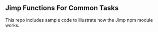 ## Jimp Functions For Common Tasks

This repo includes sample code to illustrate how the Jimp npm module works.
